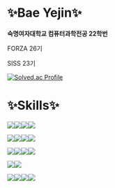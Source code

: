 # ✨Bae Yejin✨
<b>숙명여자대학교 컴퓨터과학전공 22학번</b>
<p>FORZA 26기</p>
<p></p>SISS 23기</p>

[![Solved.ac Profile](http://mazassumnida.wtf/api/v2/generate_badge?boj=renne1017)](https://solved.ac/renne1017/)

# ✨Skills✨
<!-- Programming Languages -->
<img src="https://img.shields.io/badge/C-A8B9CC?style=for-the-badge&logo=C&logoColor=white"/><img src="https://img.shields.io/badge/C++-00599C?style=for-the-badge&logo=c%2B%2B&logoColor=white"/><img src="https://img.shields.io/badge/Java-ED8B00?style=for-the-badge&logo=openjdk&logoColor=white"/><img src="https://img.shields.io/badge/Python-3776AB?style=for-the-badge&logo=Python&logoColor=white"/>

<!-- Frontend -->
<img src="https://img.shields.io/badge/HTML5-E34F26?style=for-the-badge&logo=HTML5&logoColor=white"/><img src="https://img.shields.io/badge/CSS-1572B6?style=for-the-badge&logo=CSS3&logoColor=white"/><img src="https://img.shields.io/badge/JavaScript-F7DF1E?style=for-the-badge&logo=JavaScript&logoColor=white"/><img src="https://img.shields.io/badge/React-61DAFB?style=for-the-badge&logo=React&logoColor=white"/>

<!-- Backend -->
<img src="https://img.shields.io/badge/Node.js-339933?style=for-the-badge&logo=Node.js&logoColor=white"/><img src="https://img.shields.io/badge/express-000000?style=for-the-badge&logo=express&logoColor=white"/><img src="https://img.shields.io/badge/Flask-000000?style=for-the-badge&logo=Flask&logoColor=white"/><img src="https://img.shields.io/badge/PHP-777BB4?style=for-the-badge&logo=php&logoColor=white"/>

<!-- Databases -->
<img src="https://img.shields.io/badge/MariaDB-003545?style=for-the-badge&logo=MariaDB&logoColor=white"/><img src="https://img.shields.io/badge/MongoDB-47A248?style=for-the-badge&logo=MongoDB&logoColor=white"/>

<!-- Tools & Platforms -->
<img src="https://img.shields.io/badge/Docker-2496ED?style=for-the-badge&logo=Docker&logoColor=white"/><img src="https://img.shields.io/badge/linux-FCC624?style=for-the-badge&logo=linux&logoColor=white"/><img src="https://img.shields.io/badge/GitHub-181717?style=for-the-badge&logo=GitHub&logoColor=white"/><img src="https://img.shields.io/badge/Render-000000?style=for-the-badge&logo=Render&logoColor=white"/>

